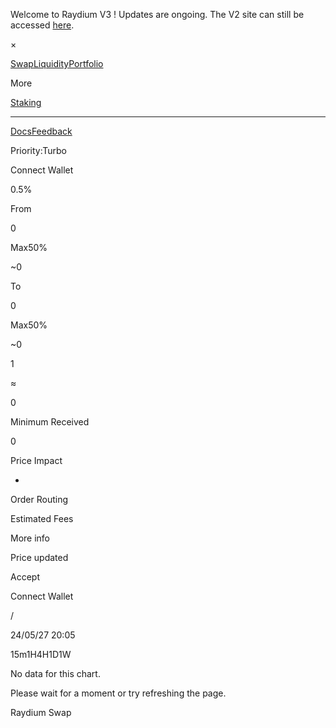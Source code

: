 Welcome to Raydium V3 ! Updates are ongoing. The V2 site can still be accessed
[here](https://v2.raydium.io).

×

[](/swap/)

[Swap](/swap/)[Liquidity](/liquidity-pools/)[Portfolio](/portfolio/)

More

[Staking](/staking/)

* * *

[Docs](https://docs.raydium.io/raydium/)[Feedback](https://tally.so/r/n9WZZV)

[](https://twitter.com/RaydiumProtocol)[](https://t.me/raydiumprotocol)[](https://discord.com/invite/raydium)

Priority:Turbo

Connect Wallet

0.5%

From

0

Max50%

~0

To

0

Max50%

~0

1

≈

0

Minimum Received

0

Price Impact

-

Order Routing

Estimated Fees

More info

Price updated

Accept

Connect Wallet

/

24/05/27 20:05

15m1H4H1D1W

No data for this chart.

Please wait for a moment or try refreshing the page.

Raydium Swap

